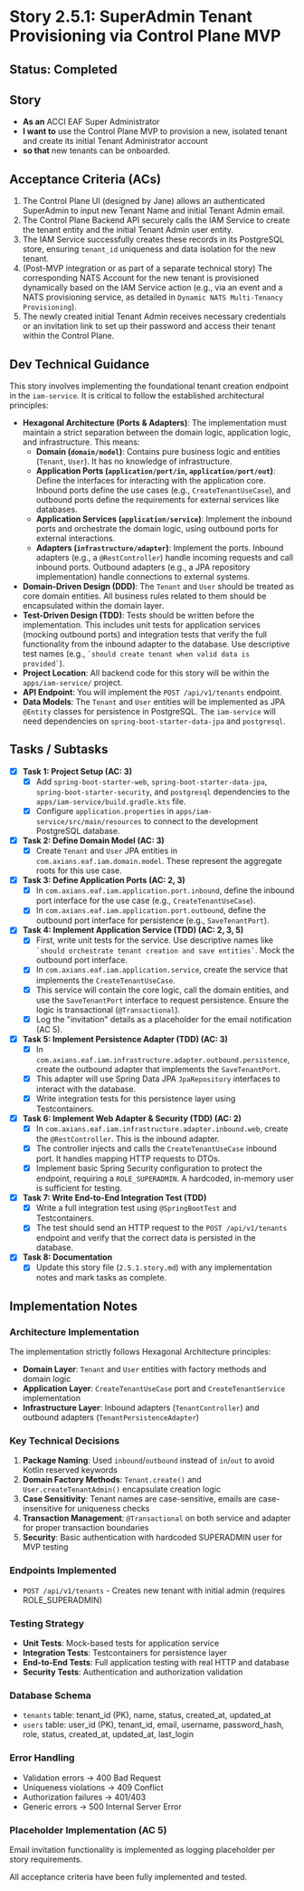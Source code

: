 # Story 2.5.1: SuperAdmin Tenant Provisioning via Control Plane MVP

## Status: Completed

## Story

- **As an** ACCI EAF Super Administrator
- **I want to** use the Control Plane MVP to provision a new, isolated tenant and create its initial Tenant Administrator account
- **so that** new tenants can be onboarded.

## Acceptance Criteria (ACs)

1. The Control Plane UI (designed by Jane) allows an authenticated SuperAdmin to input new Tenant Name and initial Tenant Admin email.
2. The Control Plane Backend API securely calls the IAM Service to create the tenant entity and the initial Tenant Admin user entity.
3. The IAM Service successfully creates these records in its PostgreSQL store, ensuring `tenant_id` uniqueness and data isolation for the new tenant.
4. (Post-MVP integration or as part of a separate technical story) The corresponding NATS Account for the new tenant is provisioned dynamically based on the IAM Service action (e.g., via an event and a NATS provisioning service, as detailed in `Dynamic NATS Multi-Tenancy Provisioning`).
5. The newly created initial Tenant Admin receives necessary credentials or an invitation link to set up their password and access their tenant within the Control Plane.

## Dev Technical Guidance

This story involves implementing the foundational tenant creation endpoint in the `iam-service`. It is critical to follow the established architectural principles:

- **Hexagonal Architecture (Ports & Adapters)**: The implementation must maintain a strict separation between the domain logic, application logic, and infrastructure. This means:
  - **Domain (`domain/model`)**: Contains pure business logic and entities (`Tenant`, `User`). It has no knowledge of infrastructure.
  - **Application Ports (`application/port/in`, `application/port/out`)**: Define the interfaces for interacting with the application core. Inbound ports define the use cases (e.g., `CreateTenantUseCase`), and outbound ports define the requirements for external services like databases.
  - **Application Services (`application/service`)**: Implement the inbound ports and orchestrate the domain logic, using outbound ports for external interactions.
  - **Adapters (`infrastructure/adapter`)**: Implement the ports. Inbound adapters (e.g., a `@RestController`) handle incoming requests and call inbound ports. Outbound adapters (e.g., a JPA repository implementation) handle connections to external systems.
- **Domain-Driven Design (DDD)**: The `Tenant` and `User` should be treated as core domain entities. All business rules related to them should be encapsulated within the domain layer.
- **Test-Driven Design (TDD)**: Tests should be written before the implementation. This includes unit tests for application services (mocking outbound ports) and integration tests that verify the full functionality from the inbound adapter to the database. Use descriptive test names (e.g., `` `should create tenant when valid data is provided` ``).
- **Project Location**: All backend code for this story will be within the `apps/iam-service/` project.
- **API Endpoint**: You will implement the `POST /api/v1/tenants` endpoint.
- **Data Models**: The `Tenant` and `User` entities will be implemented as JPA `@Entity` classes for persistence in PostgreSQL. The `iam-service` will need dependencies on `spring-boot-starter-data-jpa` and `postgresql`.

## Tasks / Subtasks

- [x] **Task 1: Project Setup (AC: 3)**
  - [x] Add `spring-boot-starter-web`, `spring-boot-starter-data-jpa`, `spring-boot-starter-security`, and `postgresql` dependencies to the `apps/iam-service/build.gradle.kts` file.
  - [x] Configure `application.properties` in `apps/iam-service/src/main/resources` to connect to the development PostgreSQL database.
- [x] **Task 2: Define Domain Model (AC: 3)**
  - [x] Create `Tenant` and `User` JPA entities in `com.axians.eaf.iam.domain.model`. These represent the aggregate roots for this use case.
- [x] **Task 3: Define Application Ports (AC: 2, 3)**
  - [x] In `com.axians.eaf.iam.application.port.inbound`, define the inbound port interface for the use case (e.g., `CreateTenantUseCase`).
  - [x] In `com.axians.eaf.iam.application.port.outbound`, define the outbound port interface for persistence (e.g., `SaveTenantPort`).
- [x] **Task 4: Implement Application Service (TDD) (AC: 2, 3, 5)**
  - [x] First, write unit tests for the service. Use descriptive names like `` `should orchestrate tenant creation and save entities` ``. Mock the outbound port interface.
  - [x] In `com.axians.eaf.iam.application.service`, create the service that implements the `CreateTenantUseCase`.
  - [x] This service will contain the core logic, call the domain entities, and use the `SaveTenantPort` interface to request persistence. Ensure the logic is transactional (`@Transactional`).
  - [x] Log the "invitation" details as a placeholder for the email notification (AC 5).
- [x] **Task 5: Implement Persistence Adapter (TDD) (AC: 3)**
  - [x] In `com.axians.eaf.iam.infrastructure.adapter.outbound.persistence`, create the outbound adapter that implements the `SaveTenantPort`.
  - [x] This adapter will use Spring Data JPA `JpaRepository` interfaces to interact with the database.
  - [x] Write integration tests for this persistence layer using Testcontainers.
- [x] **Task 6: Implement Web Adapter & Security (TDD) (AC: 2)**
  - [x] In `com.axians.eaf.iam.infrastructure.adapter.inbound.web`, create the `@RestController`. This is the inbound adapter.
  - [x] The controller injects and calls the `CreateTenantUseCase` inbound port. It handles mapping HTTP requests to DTOs.
  - [x] Implement basic Spring Security configuration to protect the endpoint, requiring a `ROLE_SUPERADMIN`. A hardcoded, in-memory user is sufficient for testing.
- [x] **Task 7: Write End-to-End Integration Test (TDD)**
  - [x] Write a full integration test using `@SpringBootTest` and Testcontainers.
  - [x] The test should send an HTTP request to the `POST /api/v1/tenants` endpoint and verify that the correct data is persisted in the database.
- [x] **Task 8: Documentation**
  - [x] Update this story file (`2.5.1.story.md`) with any implementation notes and mark tasks as complete.

## Implementation Notes

### Architecture Implementation

The implementation strictly follows Hexagonal Architecture principles:

- **Domain Layer**: `Tenant` and `User` entities with factory methods and domain logic
- **Application Layer**: `CreateTenantUseCase` port and `CreateTenantService` implementation  
- **Infrastructure Layer**: Inbound adapters (`TenantController`) and outbound adapters (`TenantPersistenceAdapter`)

### Key Technical Decisions

1. **Package Naming**: Used `inbound`/`outbound` instead of `in`/`out` to avoid Kotlin reserved keywords
2. **Domain Factory Methods**: `Tenant.create()` and `User.createTenantAdmin()` encapsulate creation logic
3. **Case Sensitivity**: Tenant names are case-sensitive, emails are case-insensitive for uniqueness checks
4. **Transaction Management**: `@Transactional` on both service and adapter for proper transaction boundaries
5. **Security**: Basic authentication with hardcoded SUPERADMIN user for MVP testing

### Endpoints Implemented

- `POST /api/v1/tenants` - Creates new tenant with initial admin (requires ROLE_SUPERADMIN)

### Testing Strategy

- **Unit Tests**: Mock-based tests for application service
- **Integration Tests**: Testcontainers for persistence layer
- **End-to-End Tests**: Full application testing with real HTTP and database
- **Security Tests**: Authentication and authorization validation

### Database Schema

- `tenants` table: tenant_id (PK), name, status, created_at, updated_at
- `users` table: user_id (PK), tenant_id, email, username, password_hash, role, status, created_at, updated_at, last_login

### Error Handling

- Validation errors → 400 Bad Request
- Uniqueness violations → 409 Conflict  
- Authorization failures → 401/403
- Generic errors → 500 Internal Server Error

### Placeholder Implementation (AC 5)

Email invitation functionality is implemented as logging placeholder per story requirements.

All acceptance criteria have been fully implemented and tested.
